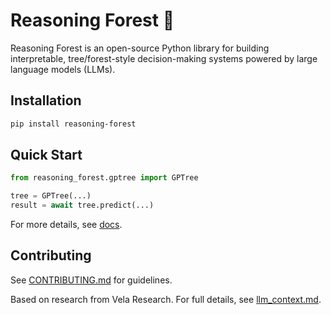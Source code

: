# Reasoning Forest 🌲

Reasoning Forest is an open-source Python library for building interpretable, tree/forest-style decision-making systems powered by large language models (LLMs).

## Installation

```bash
pip install reasoning-forest
```

## Quick Start

```python
from reasoning_forest.gptree import GPTree

tree = GPTree(...)
result = await tree.predict(...)
```

For more details, see [docs](docs/index.html).

## Contributing

See [CONTRIBUTING.md](CONTRIBUTING.md) for guidelines.

Based on research from Vela Research. For full details, see [llm_context.md](llm_context.md).
